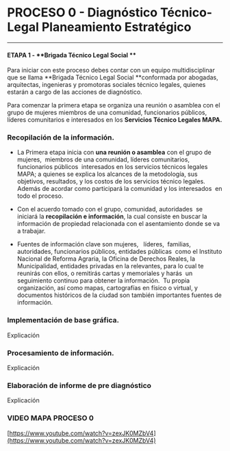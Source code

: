 # PROCESO 0 - Diagnóstico Técnico-Legal Planeamiento Estratégico

---

#### ETAPA 1 - **Brigada Técnico Legal Social **

Para iniciar con este proceso debes contar con un equipo multidisciplinar que se llama **Brigada Técnico Legal Social **conformada por abogadas, arquitectas, ingenieras y promotoras sociales técnico legales, quienes estarán a cargo de las acciones de diagnóstico.

Para comenzar la primera etapa se organiza una reunión o asamblea con el grupo de mujeres miembros de una comunidad, funcionarios públicos, líderes comunitarios e interesados en los **Servicios Técnico Legales MAPA.**

### Recopilación de la información.

* La Primera etapa inicia con **una reunión o asamblea** con el grupo de mujeres,  miembros de una comunidad, líderes comunitarios, funcionarios públicos  interesados en los servicios técnicos legales MAPA; a quienes se explica los alcances de la metodología, sus objetivos, resultados, y los costos de los servicios técnico legales. Además de acordar como participará la comunidad y los interesados  en todo el proceso.

* Con el acuerdo tomado con el grupo, comunidad, autoridades  se iniciará la **recopilación e información**, la cual consiste en buscar la información de propiedad relacionada con el asentamiento donde se va a trabajar.  

* Fuentes de información clave son mujeres,   líderes,  familias, autoridades, funcionarios públicos, entidades públicas  como el Instituto Nacional de Reforma Agraria, la Oficina de Derechos Reales, la Municipalidad, entidades privadas en la relevantes, para lo cual te reunirás con ellos, o remitirás cartas y memoriales y harás  un seguimiento continuo para obtener la información.  Tu propia organización, así como mapas, cartografías en físico o virtual, y documentos históricos de la ciudad son también importantes fuentes de información.

### 

### Implementación de base gráfica.

Explicación

### Procesamiento de información.

Explicación

### Elaboración de informe de pre diagnóstico

Explicación

### VIDEO MAPA PROCESO 0

[https://www.youtube.com/watch?v=zexJK0MZbV4](https://www.youtube.com/watch?v=zexJK0MZbV4)

